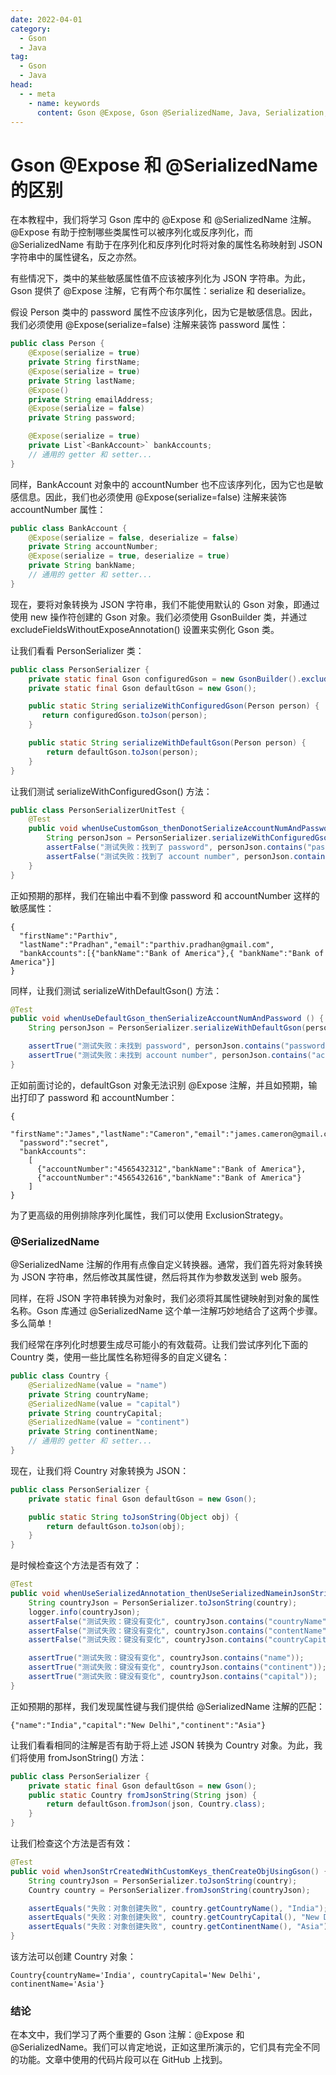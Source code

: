 ```yaml
---
date: 2022-04-01
category:
  - Gson
  - Java
tag:
  - Gson
  - Java
head:
  - - meta
    - name: keywords
      content: Gson @Expose, Gson @SerializedName, Java, Serialization, Deserialization
---
```

# Gson @Expose 和 @SerializedName 的区别

在本教程中，我们将学习 Gson 库中的 @Expose 和 @SerializedName 注解。@Expose 有助于控制哪些类属性可以被序列化或反序列化，而 @SerializedName 有助于在序列化和反序列化时将对象的属性名称映射到 JSON 字符串中的属性键名，反之亦然。

有些情况下，类中的某些敏感属性值不应该被序列化为 JSON 字符串。为此，Gson 提供了 @Expose 注解，它有两个布尔属性：serialize 和 deserialize。

假设 Person 类中的 password 属性不应该序列化，因为它是敏感信息。因此，我们必须使用 @Expose(serialize=false) 注解来装饰 password 属性：

```java
public class Person {
    @Expose(serialize = true)
    private String firstName;
    @Expose(serialize = true)
    private String lastName;
    @Expose()
    private String emailAddress;
    @Expose(serialize = false)
    private String password;

    @Expose(serialize = true)
    private List`<BankAccount>` bankAccounts;
    // 通用的 getter 和 setter...
}
```

同样，BankAccount 对象中的 accountNumber 也不应该序列化，因为它也是敏感信息。因此，我们也必须使用 @Expose(serialize=false) 注解来装饰 accountNumber 属性：

```java
public class BankAccount {
    @Expose(serialize = false, deserialize = false)
    private String accountNumber;
    @Expose(serialize = true, deserialize = true)
    private String bankName;
    // 通用的 getter 和 setter...
}
```

现在，要将对象转换为 JSON 字符串，我们不能使用默认的 Gson 对象，即通过使用 new 操作符创建的 Gson 对象。我们必须使用 GsonBuilder 类，并通过 excludeFieldsWithoutExposeAnnotation() 设置来实例化 Gson 类。

让我们看看 PersonSerializer 类：

```java
public class PersonSerializer {
    private static final Gson configuredGson = new GsonBuilder().excludeFieldsWithoutExposeAnnotation().create();
    private static final Gson defaultGson = new Gson();

    public static String serializeWithConfiguredGson(Person person) {
       return configuredGson.toJson(person);
    }

    public static String serializeWithDefaultGson(Person person) {
        return defaultGson.toJson(person);
    }
}
```

让我们测试 serializeWithConfiguredGson() 方法：

```java
public class PersonSerializerUnitTest {
    @Test
    public void whenUseCustomGson_thenDonotSerializeAccountNumAndPassword () {
        String personJson = PersonSerializer.serializeWithConfiguredGson(person);
        assertFalse("测试失败：找到了 password", personJson.contains("password"));
        assertFalse("测试失败：找到了 account number", personJson.contains("accountNumber："));
    }
}
```

正如预期的那样，我们在输出中看不到像 password 和 accountNumber 这样的敏感属性：

```
{
  "firstName":"Parthiv",
  "lastName":"Pradhan","email":"parthiv.pradhan@gmail.com",
  "bankAccounts":[{"bankName":"Bank of America"},{ "bankName":"Bank of America"}]
}
```

同样，让我们测试 serializeWithDefaultGson() 方法：

```java
@Test
public void whenUseDefaultGson_thenSerializeAccountNumAndPassword () {
    String personJson = PersonSerializer.serializeWithDefaultGson(person);

    assertTrue("测试失败：未找到 password", personJson.contains("password"));
    assertTrue("测试失败：未找到 account number", personJson.contains("accountNumber"));
}
```

正如前面讨论的，defaultGson 对象无法识别 @Expose 注解，并且如预期，输出打印了 password 和 accountNumber：

```
{
  "firstName":"James","lastName":"Cameron","email":"james.cameron@gmail.com",
  "password":"secret",
  "bankAccounts":
    [
      {"accountNumber":"4565432312","bankName":"Bank of America"},
      {"accountNumber":"4565432616","bankName":"Bank of America"}
    ]
}
```

为了更高级的用例排除序列化属性，我们可以使用 ExclusionStrategy。

### @SerializedName

@SerializedName 注解的作用有点像自定义转换器。通常，我们首先将对象转换为 JSON 字符串，然后修改其属性键，然后将其作为参数发送到 web 服务。

同样，在将 JSON 字符串转换为对象时，我们必须将其属性键映射到对象的属性名称。Gson 库通过 @SerializedName 这个单一注解巧妙地结合了这两个步骤。多么简单！

我们经常在序列化时想要生成尽可能小的有效载荷。让我们尝试序列化下面的 Country 类，使用一些比属性名称短得多的自定义键名：

```java
public class Country {
    @SerializedName(value = "name")
    private String countryName;
    @SerializedName(value = "capital")
    private String countryCapital;
    @SerializedName(value = "continent")
    private String continentName;
    // 通用的 getter 和 setter...
}
```

现在，让我们将 Country 对象转换为 JSON：

```java
public class PersonSerializer {
    private static final Gson defaultGson = new Gson();

    public static String toJsonString(Object obj) {
        return defaultGson.toJson(obj);
    }
}
```

是时候检查这个方法是否有效了：

```java
@Test
public void whenUseSerializedAnnotation_thenUseSerializedNameinJsonString() {
    String countryJson = PersonSerializer.toJsonString(country);
    logger.info(countryJson);
    assertFalse("测试失败：键没有变化", countryJson.contains("countryName"));
    assertFalse("测试失败：键没有变化", countryJson.contains("contentName"));
    assertFalse("测试失败：键没有变化", countryJson.contains("countryCapital"));

    assertTrue("测试失败：键没有变化", countryJson.contains("name"));
    assertTrue("测试失败：键没有变化", countryJson.contains("continent"));
    assertTrue("测试失败：键没有变化", countryJson.contains("capital"));
}
```

正如预期的那样，我们发现属性键与我们提供给 @SerializedName 注解的匹配：

```
{"name":"India","capital":"New Delhi","continent":"Asia"}
```

让我们看看相同的注解是否有助于将上述 JSON 转换为 Country 对象。为此，我们将使用 fromJsonString() 方法：

```java
public class PersonSerializer {
    private static final Gson defaultGson = new Gson();
    public static Country fromJsonString(String json) {
        return defaultGson.fromJson(json, Country.class);
    }
}
```

让我们检查这个方法是否有效：

```java
@Test
public void whenJsonStrCreatedWithCustomKeys_thenCreateObjUsingGson() {
    String countryJson = PersonSerializer.toJsonString(country);
    Country country = PersonSerializer.fromJsonString(countryJson);

    assertEquals("失败：对象创建失败", country.getCountryName(), "India");
    assertEquals("失败：对象创建失败", country.getCountryCapital(), "New Delhi");
    assertEquals("失败：对象创建失败", country.getContinentName(), "Asia");
}
```

该方法可以创建 Country 对象：

```
Country{countryName='India', countryCapital='New Delhi', continentName='Asia'}
```

### 结论

在本文中，我们学习了两个重要的 Gson 注解：@Expose 和 @SerializedName。我们可以肯定地说，正如这里所演示的，它们具有完全不同的功能。文章中使用的代码片段可以在 GitHub 上找到。
